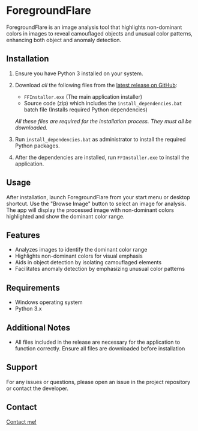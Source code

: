 # ForegroundFlare

ForegroundFlare is an image analysis tool that highlights non-dominant colors in images to reveal camouflaged objects and unusual color patterns, enhancing both object and anomaly detection.

## Installation

1.  Ensure you have Python 3 installed on your system.
2.  Download *all* the following files from the [latest release on GitHub](https://github.com/Tayer007/Foreground-Flare/releases/tag/foregroundflare):

    *   `FFInstaller.exe` (The main application installer)
    *   Source code (zip) which includes the `install_dependencies.bat` batch file (Installs required Python dependencies)

    *All these files are required for the installation process. They must all be downloaded.*

3.  Run `install_dependencies.bat` as administrator to install the required Python packages.
4.  After the dependencies are installed, run `FFInstaller.exe` to install the application.

## Usage

After installation, launch ForegroundFlare from your start menu or desktop shortcut. Use the "Browse Image" button to select an image for analysis. The app will display the processed image with non-dominant colors highlighted and show the dominant color range.

## Features

*   Analyzes images to identify the dominant color range
*   Highlights non-dominant colors for visual emphasis
*   Aids in object detection by isolating camouflaged elements
*   Facilitates anomaly detection by emphasizing unusual color patterns

## Requirements

*   Windows operating system
*   Python 3.x

## Additional Notes

*   All files included in the release are necessary for the application to function correctly. Ensure all files are downloaded before installation

## Support

For any issues or questions, please open an issue in the project repository or contact the developer.

## Contact

[Contact me!](https://fourat.pythonanywhere.com/contact.html)
